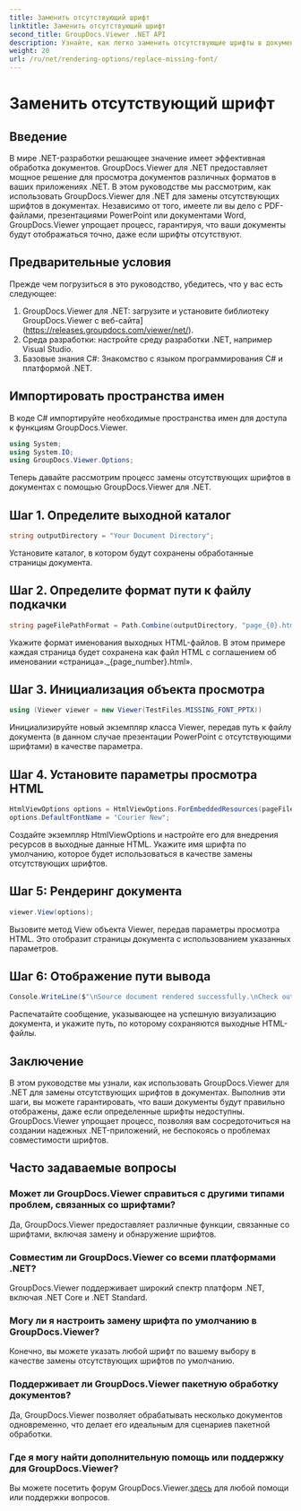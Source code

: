 ```yaml
---
title: Заменить отсутствующий шрифт
linktitle: Заменить отсутствующий шрифт
second_title: GroupDocs.Viewer .NET API
description: Узнайте, как легко заменить отсутствующие шрифты в документах .NET с помощью GroupDocs.Viewer. Обеспечьте точный рендеринг с помощью простых шагов.
weight: 20
url: /ru/net/rendering-options/replace-missing-font/
---
```


# Заменить отсутствующий шрифт

## Введение
В мире .NET-разработки решающее значение имеет эффективная обработка документов. GroupDocs.Viewer для .NET предоставляет мощное решение для просмотра документов различных форматов в ваших приложениях .NET. В этом руководстве мы рассмотрим, как использовать GroupDocs.Viewer для .NET для замены отсутствующих шрифтов в документах. Независимо от того, имеете ли вы дело с PDF-файлами, презентациями PowerPoint или документами Word, GroupDocs.Viewer упрощает процесс, гарантируя, что ваши документы будут отображаться точно, даже если шрифты отсутствуют.
## Предварительные условия
Прежде чем погрузиться в это руководство, убедитесь, что у вас есть следующее:
1. GroupDocs.Viewer для .NET: загрузите и установите библиотеку GroupDocs.Viewer с веб-сайта](https://releases.groupdocs.com/viewer/net/).
2. Среда разработки: настройте среду разработки .NET, например Visual Studio.
3. Базовые знания C#: Знакомство с языком программирования C# и платформой .NET.

## Импортировать пространства имен
В коде C# импортируйте необходимые пространства имен для доступа к функциям GroupDocs.Viewer.

```csharp
using System;
using System.IO;
using GroupDocs.Viewer.Options;
```

Теперь давайте рассмотрим процесс замены отсутствующих шрифтов в документах с помощью GroupDocs.Viewer для .NET.
## Шаг 1. Определите выходной каталог
```csharp
string outputDirectory = "Your Document Directory";
```
Установите каталог, в котором будут сохранены обработанные страницы документа.
## Шаг 2. Определите формат пути к файлу подкачки
```csharp
string pageFilePathFormat = Path.Combine(outputDirectory, "page_{0}.html");
```
Укажите формат именования выходных HTML-файлов. В этом примере каждая страница будет сохранена как файл HTML с соглашением об именовании «страница»._{page_number}.html».
## Шаг 3. Инициализация объекта просмотра
```csharp
using (Viewer viewer = new Viewer(TestFiles.MISSING_FONT_PPTX))
```
Инициализируйте новый экземпляр класса Viewer, передав путь к файлу документа (в данном случае презентации PowerPoint с отсутствующими шрифтами) в качестве параметра.
## Шаг 4. Установите параметры просмотра HTML
```csharp
HtmlViewOptions options = HtmlViewOptions.ForEmbeddedResources(pageFilePathFormat);
options.DefaultFontName = "Courier New";
```
Создайте экземпляр HtmlViewOptions и настройте его для внедрения ресурсов в выходные данные HTML. Укажите имя шрифта по умолчанию, которое будет использоваться в качестве замены отсутствующих шрифтов.
## Шаг 5: Рендеринг документа
```csharp
viewer.View(options);
```
Вызовите метод View объекта Viewer, передав параметры просмотра HTML. Это отобразит страницы документа с использованием указанных параметров.
## Шаг 6: Отображение пути вывода
```csharp
Console.WriteLine($"\nSource document rendered successfully.\nCheck output in {outputDirectory}.");
```
Распечатайте сообщение, указывающее на успешную визуализацию документа, и укажите путь, по которому сохраняются выходные HTML-файлы.

## Заключение
В этом руководстве мы узнали, как использовать GroupDocs.Viewer для .NET для замены отсутствующих шрифтов в документах. Выполнив эти шаги, вы можете гарантировать, что ваши документы будут правильно отображены, даже если определенные шрифты недоступны. GroupDocs.Viewer упрощает процесс, позволяя вам сосредоточиться на создании надежных .NET-приложений, не беспокоясь о проблемах совместимости шрифтов.
## Часто задаваемые вопросы
### Может ли GroupDocs.Viewer справиться с другими типами проблем, связанных со шрифтами?
Да, GroupDocs.Viewer предоставляет различные функции, связанные со шрифтами, включая замену и обнаружение шрифтов.
### Совместим ли GroupDocs.Viewer со всеми платформами .NET?
GroupDocs.Viewer поддерживает широкий спектр платформ .NET, включая .NET Core и .NET Standard.
### Могу ли я настроить замену шрифта по умолчанию в GroupDocs.Viewer?
Конечно, вы можете указать любой шрифт по вашему выбору в качестве замены отсутствующих шрифтов по умолчанию.
### Поддерживает ли GroupDocs.Viewer пакетную обработку документов?
Да, GroupDocs.Viewer позволяет обрабатывать несколько документов одновременно, что делает его идеальным для сценариев пакетной обработки.
### Где я могу найти дополнительную помощь или поддержку для GroupDocs.Viewer?
 Вы можете посетить форум GroupDocs.Viewer.[здесь](https://forum.groupdocs.com/c/viewer/9) для любой помощи или поддержки вопросов.